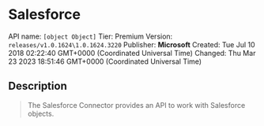 # Salesforce
API name: `[object Object]`
Tier: Premium
Version: `releases/v1.0.1624\1.0.1624.3220`
Publisher: **Microsoft**
Created: Tue Jul 10 2018 02:22:40 GMT+0000 (Coordinated Universal Time)
Changed: Thu Mar 23 2023 18:51:46 GMT+0000 (Coordinated Universal Time)

## Description
> The Salesforce Connector provides an API to work with Salesforce objects.

